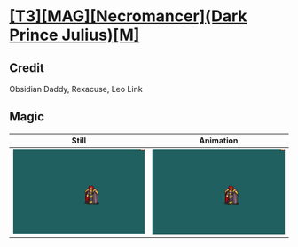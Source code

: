 # [\[T3\]\[MAG\]\[Necromancer\]\(Dark Prince Julius\)\[M\]](../)

## Credit

Obsidian Daddy, Rexacuse, Leo Link
	
## Magic

| Still | Animation |
| :---: | :-------: |
| ![Magic still](./Magic_000.png) | ![Magic animation](./Magic.gif) |
